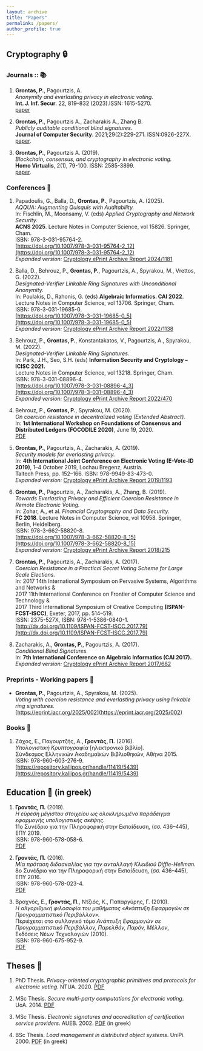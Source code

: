 ```yaml
---
layout: archive
title: "Papers"
permalink: /papers/
author_profile: true
---
```


## Cryptography :lock:

### Journals :: :books:

1. **Grontas, P.**, Pagourtzis, A.  
   *Anonymity and everlasting privacy in electronic voting.*  
   **Int. J. Inf. Secur**. 22, 819–832 (2023).ISSN: 1615-5270.  
    [paper](https://doi.org/10.1007/s10207-023-00666-2)

1. **Grontas, P.**, Pagourtzis A., Zacharakis A., Zhang B.  
   *Publicly auditable conditional blind signatures.*  
   **Journal of Computer Security**. 2021;29(2):229-271. ISSN:0926-227X.  
   [paper](http://dx.doi.org/10.3233/JCS-181270).

1. **Grontas, P.**, Pagourtzis A. (2019).  
   *Blockchain, consensus, and cryptography in electronic voting.*  
   **Homo Virtualis**, 2(1), 79-100. ISSN: 2585-3899.  
   [paper](http://dx.doi.org/10.12681/homvir.20289).

### Conferences :hotel:

1. Papadoulis, G., Balla, D., **Grontas, P.**, Pagourtzis, A. (2025).  
   *AQQUA: Augmenting Quisquis with Auditability.*  
   In: Fischlin, M., Moonsamy, V. (eds) *Applied Cryptography and Network Security.*  
   **ACNS 2025**. Lecture Notes in Computer Science, vol 15826. Springer, Cham.  
   ISBN: 978-3-031-95764-2.  
   [https://doi.org/10.1007/978-3-031-95764-2_12](https://doi.org/10.1007/978-3-031-95764-2_12)  
   *Expanded version:* [Cryptology ePrint Archive Report 2024/1181](https://ia.cr/2024/1181)

2. Balla, D., Behrouz, P., **Grontas, P.**, Pagourtzis, A., Spyrakou, M., Vrettos, G. (2022).  
   *Designated-Verifier Linkable Ring Signatures with Unconditional Anonymity.*  
   In: Poulakis, D., Rahonis, G. (eds) **Algebraic Informatics. CAI 2022**. Lecture Notes in Computer Science, vol 13706. Springer, Cham.  
   ISBN: 978-3-031-19685-0.  
   [https://doi.org/10.1007/978-3-031-19685-0_5](https://doi.org/10.1007/978-3-031-19685-0_5)  
   *Expanded version:* [Cryptology ePrint Archive Report 2022/1138](https://eprint.iacr.org/2022/1138)

3. Behrouz, P., **Grontas, P.**, Konstantakatos, V., Pagourtzis, A., Spyrakou, M. (2022).  
   *Designated-Verifier Linkable Ring Signatures.*  
   In: Park, J.H., Seo, S.H. (eds) **Information Security and Cryptology – ICISC 2021.**  
   Lecture Notes in Computer Science, vol 13218. Springer, Cham.  
   ISBN: 978-3-031-08896-4.  
   [https://doi.org/10.1007/978-3-031-08896-4_3](https://doi.org/10.1007/978-3-031-08896-4_3)  
   *Expanded version:* [Cryptology ePrint Archive Report 2022/470](https://eprint.iacr.org/2022/470)

4. Behrouz, P., **Grontas, P.**, Spyrakou, M. (2020).  
   *On coercion resistance in decentralized voting (Extended Abstract).*  
   In: **1st International Workshop on Foundations of Consensus and Distributed Ledgers (FOCODILE 2020)**, June 19, 2020.  
   [PDF](/files/papers/10.FOCODILE_20_paper.pdf)

5. **Grontas, P.**, Pagourtzis, A., Zacharakis, Α. (2019).  
   *Security models for everlasting privacy.*  
   In: **4th International Joint Conference on Electronic Voting (E-Vote-ID 2019)**, 1–4 October 2019, Lochau Bregenz, Austria.  
   Taltech Press, pp. 152–166. ISBN: 978-9949-83-473-0.  
   *Expanded version:* [Cryptology ePrint Archive Report 2019/1193](https://eprint.iacr.org/2019/1193)

6. **Grontas, P.**, Pagourtzis, A., Zacharakis, A., Zhang, B. (2019).  
   *Towards Everlasting Privacy and Efficient Coercion Resistance in Remote Electronic Voting.*  
   In: Zohar, A., et al. *Financial Cryptography and Data Security.*  
   **FC 2018**. Lecture Notes in Computer Science, vol 10958. Springer, Berlin, Heidelberg.  
   ISBN: 978-3-662-58820-8.  
   [https://doi.org/10.1007/978-3-662-58820-8_15](https://doi.org/10.1007/978-3-662-58820-8_15)  
   *Expanded version:* [Cryptology ePrint Archive Report 2018/215](https://eprint.iacr.org/2018/215)

7. **Grontas, P.**, Pagourtzis, A., Zacharakis, A. (2017).  
   *Coercion Resistance in a Practical Secret Voting Scheme for Large Scale Elections.*  
   In: 2017 14th International Symposium on Pervasive Systems, Algorithms and Networks &  
   2017 11th International Conference on Frontier of Computer Science and Technology &  
   2017 Third International Symposium of Creative Computing **(ISPAN-FCST-ISCC)**, Exeter, 2017, pp. 514–519.  
   ISSN: 2375-527X, ISBN: 978-1-5386-0840-1.  
   [http://dx.doi.org/10.1109/ISPAN-FCST-ISCC.2017.79](http://dx.doi.org/10.1109/ISPAN-FCST-ISCC.2017.79)

8. Zacharakis, A., **Grontas, P.**, Pagourtzis, A. (2017).  
   *Conditional Blind Signatures.*  
   In: **7th International Conference on Algebraic Informatics (CAI 2017).**  
   *Expanded version:* [Cryptology ePrint Archive Report 2017/682](https://eprint.iacr.org/2017/682)

### Preprints - Working papers :bookmark_tabs:
- **Grontas, P.**, Pagourtzis, A., Spyrakou, M. (2025).  
*Voting with coercion resistance and everlasting privacy using linkable ring signatures.*  
[https://eprint.iacr.org/2025/002](https://eprint.iacr.org/2025/002)

### Books  :closed_book:

1. Ζάχος, Ε., Παγουρτζής, Α., **Γροντάς, Π.** (2016).  
*Υπολογιστική Κρυπτογραφία* [ηλεκτρονικό βιβλίο].  
Σύνδεσμος Ελληνικών Ακαδημαϊκών Βιβλιοθηκών, Αθήνα 2015.  
ISBN: 978-960-603-276-9.  
[https://repository.kallipos.gr/handle/11419/5439](https://repository.kallipos.gr/handle/11419/5439)

## Education :school: (in greek)

1. **Γροντάς, Π.** (2019).  
*Η εύρεση μέγιστου στοιχείου ως ολοκληρωμένο παράδειγμα εφαρμογής υπολογιστικής σκέψης.*  
11ο Συνέδριο για την Πληροφορική στην Εκπαίδευση, (σσ. 436–445), ΕΠΥ 2019.  
ISBN: 978-960-578-058-6.  
[PDF](/files/papers/9.CIE2019_paper.pdf)

1. **Γροντάς, Π.** (2016).  
*Μία πρόταση διδασκαλίας για την ανταλλαγή Κλειδιού Diffie-Hellman.*  
8ο Συνέδριο για την Πληροφορική στην Εκπαίδευση, (σσ. 436–445), ΕΠΥ 2016.  
ISBN: 978-960-578-023-4.  
[PDF](/files/papers/3.CIE2016_pgrontas_DHKE.pdf)

1. Βραχνός, Ε., **Γροντάς, Π.**, Ντζιός, Κ., Παπαργύρης, Γ. (2010).  
*Η αλγοριθμική φιλοσοφία του μαθήματος «Ανάπτυξη Εφαρμογών σε Προγραμματιστικό Περιβάλλον».*  
Περιέχεται στο συλλογικό τόμο *Ανάπτυξη Εφαρμογών σε Προγραμματιστικό Περιβάλλον, Παρελθόν, Παρόν, Μέλλον*,  
Εκδόσεις Νέων Τεχνολογιών (2010).  
ISBN: 978-960-675-952-9.  
[PDF](/files/papers/1.%20Η%20αλγοριθμική%20φιλοσοφία%20του%20μαθήματος%20της%20Ανάπτυξης%20Εφαρμογών.pdf)

## Theses  :office:

1. PhD Thesis. *Privacy-oriented cryptographic primitives and protocols for electronic voting*. NTUA. 2020. [PDF](https://dspace.lib.ntua.gr/xmlui/handle/123456789/53249)

2. MSc Thesis. *Secure multi-party computations for electronic voting*. UoA. 2014. [PDF](/files/theses/3.pgrontas.mpla.thesis.pdf)

3. MSc Thesis. *Electronic signatures and accreditation of certification service providers*. AUEB. 2002. [PDF](/files/theses/2.pgrontas.aueb.thesis.pdf) (in greek)

4. BSc Thesis. *Load management in distributed object systems*. UniPi. 2000. [PDF](/files/theses/1.pgrontas.bsc.thesis.pdf) (in greek)
